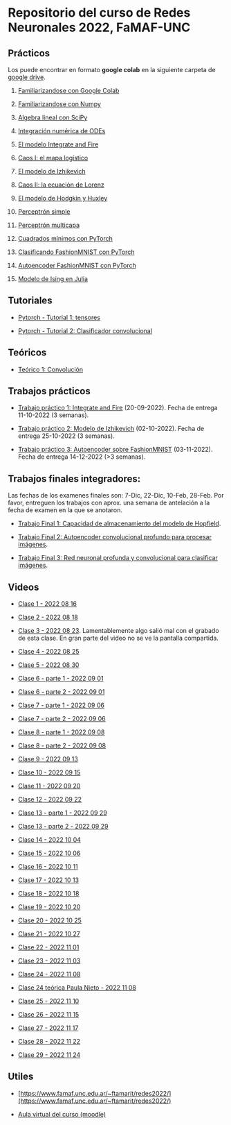 # Repositorio del curso de Redes Neuronales 2022, FaMAF-UNC

## Prácticos

Los puede encontrar en formato **google colab** en la siguiente carpeta de [google drive](https://drive.google.com/drive/folders/1tM1INCrfsZnNRmSiS-q3M6Xf0DfdLyPS?usp=sharing).

1. [Familiarizandose con Google Colab](https://colab.research.google.com/drive/1-izp70dIM2mJeEoPBNljUNGJ8L93IzsY?usp=sharing)

2. [Familiarizandose con Numpy](https://colab.research.google.com/drive/1_d2GfVeqc-AzzbosOTDzVy62sJ2dzCNG?usp=sharing)

3. [Algebra lineal con SciPy](https://colab.research.google.com/drive/1gb85bhfY0BfXF6p0vquy1ZxpIhzl6DbF?usp=sharing)

4. [Integración numérica de ODEs](https://colab.research.google.com/drive/1oqTxQ8qnqQzmInF3CYKGF47NoxGXoaa-?usp=sharing)

5. [El modelo Integrate and Fire](https://colab.research.google.com/drive/1FxEzSzLBw2aqURnbrulNcV17mlERJDUl?usp=sharing)

6. [Caos I: el mapa logístico](https://colab.research.google.com/drive/1pSBcaIVcSvu0q4zgNsFJfys_a002-5AY?usp=sharing)

7. [El modelo de Izhikevich](https://colab.research.google.com/drive/1QI8e0Ngfs5NiZs9N6IHwUlsXcY7o_Fwb?usp=sharing)

8. [Caos II: la ecuación de Lorenz](https://drive.google.com/file/d/1ajMnTTjor0QRHsPkADImPwjijmKwTF-7/view?usp=sharing)

9. [El modelo de Hodgkin y Huxley](https://colab.research.google.com/drive/1sF2Jny6DG-THzhZ2KVdUZkbT37xJKtco?usp=sharing)

10. [Perceptrón simple](https://colab.research.google.com/drive/1C_rccVWutf3yFmnj3vrSN5Li7joXiamv?usp=sharing)

11. [Perceptrón multicapa](https://colab.research.google.com/drive/1KEM4xJRKNSfA7s8VFRwijD3Dkk7cCK6D?usp=sharing)

12. [Cuadrados mínimos con PyTorch](https://colab.research.google.com/drive/1HAxRFJIyVrZjlIowrWrpXP4_gIJtuIkk?usp=share_link)

13. [Clasificando FashionMNIST con PyTorch](https://colab.research.google.com/drive/1lxND3brSDT5daNs0bwutcuoKAGwVRNiV?usp=share_link)

14. [Autoencoder FashionMNIST con PyTorch](https://colab.research.google.com/drive/1tKF02L9OCjgeqYiA53lunUxpBO4nW-CE?usp=share_link)

15. [Modelo de Ising en Julia](https://colab.research.google.com/drive/1QzlPFoa67qPRfNEhyP3I4PH5DPCtXSby?usp=share_link)

## Tutoriales

* [Pytorch - Tutorial 1: tensores](https://colab.research.google.com/drive/1Gl7rKQqYGN7cmLWuQDcuE_qU6r7oijmM?usp=share_link)

* [Pytorch - Tutorial 2: Clasificador convolucional](https://colab.research.google.com/drive/1MPLfAdrtY08GGjMxe1Jq0ZaCz3RIxzK6?usp=share_link)

## Teóricos

* [Teórico 1: Convolución](https://drive.google.com/file/d/1Bx24LXijGQnGCjvB_zqBsHKyXt6JRi7Y/view?usp=share_link)

## Trabajos prácticos

* [Trabajo práctico 1: Integrate and Fire](https://drive.google.com/file/d/1ss8w_9uX4pG740UC2Nl2Sw_uMIpa4crJ/view?usp=sharing) (20-09-2022). Fecha de entrega 11-10-2022 (3 semanas).

* [Trabajo práctico 2: Modelo de Izhikevich](https://drive.google.com/file/d/1PKJ_2Vyik1Dit22T94W0P6JBYcT1stzl/view?usp=sharing) (02-10-2022). Fecha de entrega 25-10-2022 (3 semanas).

* [Trabajo práctico 3: Autoencoder sobre FashionMNIST](https://drive.google.com/file/d/1vJhBfhS9bg6O-V98VbNDumQ2Hohj15yl/view?usp=sharing) (03-11-2022). Fecha de entrega 14-12-2022 (>3 semanas).

## Trabajos finales integradores:

Las fechas de los examenes finales son: 7-Dic, 22-Dic, 10-Feb, 28-Feb. Por favor, entreguen los trabajos con aprox. una semana de antelación a la fecha de examen en la que se anotaron.

* [Trabajo Final 1: Capacidad de almacenamiento del modelo de Hopfield](https://drive.google.com/file/d/10wQC5hbjGkxXa5W1-zLtw8UlegoMOvgl/view?usp=share_link).

* [Trabajo Final 2: Autoencoder convolucional profundo para procesar imágenes](https://drive.google.com/file/d/11Pl9TmGOo_Eyem8yV4EZLEcBqqwO51pP/view?usp=share_link).

* [Trabajo Final 3: Red neuronal profunda y convolucional para clasificar imágenes](https://drive.google.com/file/d/16GVmKGL0i4294ldv5kws7_7nkSLEPr8j/view?usp=share_link).

## Videos

* [Clase 1 - 2022 08 16](https://drive.google.com/file/d/1OQ0x0bFMoas2dCZ18awXYBj5YafDxG8Z/view?usp=sharing)

* [Clase 2 - 2022 08 18](https://drive.google.com/file/d/1g25mx_NwYetoXllEQ8rGWXnQ0AYr1nTg/view?usp=sharing)

* [Clase 3 - 2022 08 23](https://drive.google.com/file/d/1c0Pw8HPC0L0MUerluMkPRSZjRYa5Yytj/view?usp=sharing). Lamentablemente algo salió mal con el grabado de esta clase. En gran parte del video no se ve la pantalla compartida.

* [Clase 4 - 2022 08 25](https://drive.google.com/file/d/1VjshhvlVFBdwsrLhvMzI_AhaEflbY9yS/view?usp=sharing)

* [Clase 5 - 2022 08 30](https://drive.google.com/file/d/1Ran9FyyAvhRvo4JUSvRqpTnHwmCMBKtk/view?usp=sharing)

* [Clase 6 - parte 1 - 2022 09 01](https://drive.google.com/file/d/1XJZllTUg35rJmjKF5bmELV4RHggaRvXT/view?usp=sharing)
* [Clase 6 - parte 2 - 2022 09 01](https://drive.google.com/file/d/1DhUwY27rb4sY0mmviTdmRLur-3NPQj8J/view?usp=sharing)

* [Clase 7 - parte 1 - 2022 09 06](https://drive.google.com/file/d/1oGlLgoUu2wN0M8nQ5CZaLqC8GSB5n9Oe/view?usp=sharing)
* [Clase 7 - parte 2 - 2022 09 06](https://drive.google.com/file/d/1s8ffNjmpdr3IuBDiBLizGRkru3qr81gd/view?usp=sharing)

* [Clase 8 - parte 1 - 2022 09 08](https://drive.google.com/file/d/1Vg63uWQczn0oOiI57k4MCYfE6BzMM-qS/view?usp=sharing)
* [Clase 8 - parte 2 - 2022 09 08](https://drive.google.com/file/d/1FaXnp6NGzmukVV-jaOm6atbbcYOPCdA4/view?usp=sharing)

* [Clase 9 - 2022 09 13](https://drive.google.com/file/d/1R-fdAgNwzqL7j-jJC1_l3miZw1BJtDqA/view?usp=sharing)

* [Clase 10 - 2022 09 15](https://drive.google.com/file/d/1amUNRi_M4PwNlakcBH5lhzTDXWQql-7p/view?usp=sharing)

* [Clase 11 - 2022 09 20](https://drive.google.com/file/d/1lp6rvpimGbYpVrhpENm2OM63yR-Csc75/view?usp=sharing)

* [Clase 12 - 2022 09 22](https://drive.google.com/file/d/1b15XdKDGzXyVaYbottJPORgH0pl5B4OO/view?usp=sharing)

* [Clase 13 - parte 1 - 2022 09 29](https://drive.google.com/file/d/1rXeU4fuD_k1Hy3gARyKbJ_k0If-1Q9n5/view?usp=sharing)
* [Clase 13 - parte 2 - 2022 09 29](https://drive.google.com/file/d/1-hrJIk-IIoDf2_BVN6A_-dSb9cRSIiJF/view?usp=sharing)

* [Clase 14 - 2022 10 04](https://drive.google.com/file/d/19iARK39hEgXlZk_4KTw5KLLYpGXNMHG1/view?usp=sharing)

* [Clase 15 - 2022 10 06](https://drive.google.com/file/d/1wY7xGgWZnuXRG4FOM_1hzRvh6Onf3snh/view?usp=sharing)

* [Clase 16 - 2022 10 11](https://drive.google.com/file/d/1S1dq6RsF_Fwb7pWJxaOmlRX34i__-sQ_/view?usp=sharing)

* [Clase 17 - 2022 10 13](https://drive.google.com/file/d/1MPCDlakM6uXnPZsM2r9IYagTa3lcUcc2/view?usp=sharing)

* [Clase 18 - 2022 10 18](https://drive.google.com/file/d/1448LFASmS0Kx4rYAM9gpv77YdKGHPnOE/view?usp=sharing)

* [Clase 19 - 2022 10 20](https://drive.google.com/file/d/1RNOE-_MjsL9H_33P7nSISZonxlukwsEG/view?usp=sharing)

* [Clase 20 - 2022 10 25](https://drive.google.com/file/d/1e677IKNtwNlMXniFD9Hy-ra5nDwM9UYW/view?usp=sharing)

* [Clase 21 - 2022 10 27](https://drive.google.com/file/d/1NJs1gi0XC560DVheOzfuk0WMuQFv9V2S/view?usp=sharing)

* [Clase 22 - 2022 11 01](https://drive.google.com/file/d/1kThOw_u1mdgxYYIgFKzfbw_k5uSJVst3/view?usp=share_link)

* [Clase 23 - 2022 11 03](https://drive.google.com/file/d/1XTx4_XsLKH6gN7n62T-ChjRe0Vl91yXs/view?usp=sharing)

* [Clase 24 - 2022 11 08](https://drive.google.com/file/d/1Hbf8VPRK1Q1_Dekq0Mo7IugoochOufGw/view?usp=share_link)

* [Clase 24 teórica Paula Nieto - 2022 11 08](https://drive.google.com/file/d/1OIslSbvP7TcmuEwfqjR20NWRPgWXPyq3/view?usp=share_link)

* [Clase 25 - 2022 11 10](https://drive.google.com/file/d/1my7b9eI5N-67VsnTjSqWtqBqDklMilOg/view?usp=sharing)

* [Clase 26 - 2022 11 15](https://drive.google.com/file/d/14u9sFGUnHyaYeOWAamcQ-IjaVBUw-tex/view?usp=share_link)

* [Clase 27 - 2022 11 17](https://drive.google.com/file/d/1PIOhJnkUzzDG0zu4gI21oNs1TPSTyPLf/view?usp=share_link)

* [Clase 28 - 2022 11 22](https://drive.google.com/file/d/14JxcrEgk0ut_AvN0JYhg7TKTYEf83CAp/view?usp=share_link)

* [Clase 29 - 2022 11 24](https://drive.google.com/file/d/1itduYvb_SFt_9UmjsV5PJG6DZV0NmlZt/view?usp=sharing)

## Utiles

* [https://www.famaf.unc.edu.ar/~ftamarit/redes2022/](https://www.famaf.unc.edu.ar/~ftamarit/redes2022/)

* [Aula virtual del curso (moodle)](https://famaf.aulavirtual.unc.edu.ar/course/view.php?id=981)